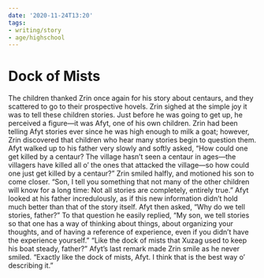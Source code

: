 ```yaml
---
date: '2020-11-24T13:20'
tags:
- writing/story
- age/highschool
---
```


# Dock of Mists

The children thanked Zrin once again for his story about centaurs, and
they scattered to go to their prospective hovels. Zrin sighed at the
simple joy it was to tell these children stories. Just before he was
going to get up, he perceived a figure—it was Afyt, one of his own
children. Zrin had been telling Afyt stories ever since he was high
enough to milk a goat; however, Zrin discovered that children who hear
many stories begin to question them. Afyt walked up to his father very
slowly and softly asked, “How could one get killed by a centaur? The
village hasn’t seen a centaur in ages—the villagers have killed all o’
the ones that attacked the village—so how could one just get killed by a
centaur?” Zrin smiled halfly, and motioned his son to come closer. “Son,
I tell you something that not many of the other children will know for a
long time: Not all stories are completely, entirely true.” Afyt looked
at his father incredulously, as if this new information didn’t hold much
better than that of the story itself. Afyt then asked, “Why do we tell
stories, father?” To that question he easily replied, “My son, we tell
stories so that one has a way of thinking about things, about organizing
your thoughts, and of having a reference of experience, even if you
didn’t have the experience yourself.” “Like the dock of mists that Xuzag
used to keep his boat steady, father?” Afyt’s last remark made Zrin
smile as he never smiled. “Exactly like the dock of mists, Afyt. I think
that is the best way o’ describing it.”
